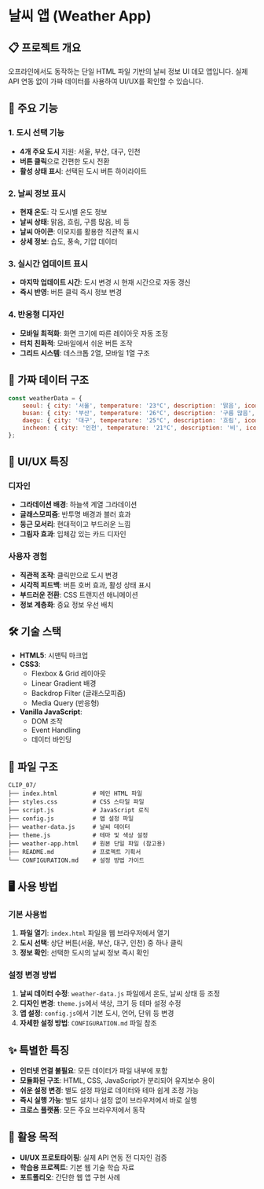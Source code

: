 # 날씨 앱 (Weather App)

## 📋 프로젝트 개요
오프라인에서도 동작하는 단일 HTML 파일 기반의 날씨 정보 UI 데모 앱입니다.
실제 API 연동 없이 가짜 데이터를 사용하여 UI/UX를 확인할 수 있습니다.

## 🚀 주요 기능

### 1. 도시 선택 기능
- **4개 주요 도시** 지원: 서울, 부산, 대구, 인천
- **버튼 클릭**으로 간편한 도시 전환
- **활성 상태 표시**: 선택된 도시 버튼 하이라이트

### 2. 날씨 정보 표시
- **현재 온도**: 각 도시별 온도 정보
- **날씨 상태**: 맑음, 흐림, 구름 많음, 비 등
- **날씨 아이콘**: 이모지를 활용한 직관적 표시
- **상세 정보**: 습도, 풍속, 기압 데이터

### 3. 실시간 업데이트 표시
- **마지막 업데이트 시간**: 도시 변경 시 현재 시간으로 자동 갱신
- **즉시 반영**: 버튼 클릭 즉시 정보 변경

### 4. 반응형 디자인
- **모바일 최적화**: 화면 크기에 따른 레이아웃 자동 조정
- **터치 친화적**: 모바일에서 쉬운 버튼 조작
- **그리드 시스템**: 데스크톱 2열, 모바일 1열 구조

## 💾 가짜 데이터 구조

```javascript
const weatherData = {
    seoul: { city: '서울', temperature: '23°C', description: '맑음', icon: '☀️' },
    busan: { city: '부산', temperature: '26°C', description: '구름 많음', icon: '⛅' },
    daegu: { city: '대구', temperature: '25°C', description: '흐림', icon: '☁️' },
    incheon: { city: '인천', temperature: '21°C', description: '비', icon: '🌧️' }
};
```

## 🎨 UI/UX 특징

### 디자인
- **그라데이션 배경**: 하늘색 계열 그라데이션
- **글래스모피즘**: 반투명 배경과 블러 효과
- **둥근 모서리**: 현대적이고 부드러운 느낌
- **그림자 효과**: 입체감 있는 카드 디자인

### 사용자 경험
- **직관적 조작**: 클릭만으로 도시 변경
- **시각적 피드백**: 버튼 호버 효과, 활성 상태 표시
- **부드러운 전환**: CSS 트랜지션 애니메이션
- **정보 계층화**: 중요 정보 우선 배치

## 🛠 기술 스택

- **HTML5**: 시맨틱 마크업
- **CSS3**:
  - Flexbox & Grid 레이아웃
  - Linear Gradient 배경
  - Backdrop Filter (글래스모피즘)
  - Media Query (반응형)
- **Vanilla JavaScript**:
  - DOM 조작
  - Event Handling
  - 데이터 바인딩

## 📂 파일 구조

```
CLIP_07/
├── index.html          # 메인 HTML 파일
├── styles.css          # CSS 스타일 파일
├── script.js           # JavaScript 로직
├── config.js           # 앱 설정 파일
├── weather-data.js     # 날씨 데이터
├── theme.js            # 테마 및 색상 설정
├── weather-app.html    # 원본 단일 파일 (참고용)
├── README.md           # 프로젝트 기획서
└── CONFIGURATION.md    # 설정 방법 가이드
```

## 🖥 사용 방법

### 기본 사용법
1. **파일 열기**: `index.html` 파일을 웹 브라우저에서 열기
2. **도시 선택**: 상단 버튼(서울, 부산, 대구, 인천) 중 하나 클릭
3. **정보 확인**: 선택한 도시의 날씨 정보 즉시 확인

### 설정 변경 방법
1. **날씨 데이터 수정**: `weather-data.js` 파일에서 온도, 날씨 상태 등 조정
2. **디자인 변경**: `theme.js`에서 색상, 크기 등 테마 설정 수정
3. **앱 설정**: `config.js`에서 기본 도시, 언어, 단위 등 변경
4. **자세한 설정 방법**: `CONFIGURATION.md` 파일 참조

## ✨ 특별한 특징

- **인터넷 연결 불필요**: 모든 데이터가 파일 내부에 포함
- **모듈화된 구조**: HTML, CSS, JavaScript가 분리되어 유지보수 용이
- **쉬운 설정 변경**: 별도 설정 파일로 데이터와 테마 쉽게 조정 가능
- **즉시 실행 가능**: 별도 설치나 설정 없이 브라우저에서 바로 실행
- **크로스 플랫폼**: 모든 주요 브라우저에서 동작

## 🎯 활용 목적

- **UI/UX 프로토타이핑**: 실제 API 연동 전 디자인 검증
- **학습용 프로젝트**: 기본 웹 기술 학습 자료
- **포트폴리오**: 간단한 웹 앱 구현 사례